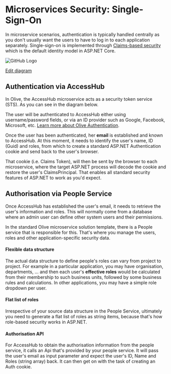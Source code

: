 # Microservices Security: Single-Sign-On

In microservice scenarios, authentication is typically handled centrally as you don't usually want the users to have to log in to each application separately. Single-sign-on is implemented through [Claims-based security](https://en.wikipedia.org/wiki/Claims-based_identity) which is the default identity model in ASP.NET Core. 

![GitHub Logo](Auth.png)

[Edit diagram](https://www.draw.io/?url=https://raw.githubusercontent.com/Geeksltd/Olive/master/docs/Microservices/Auth.png)

## Authentication via AccessHub
In Olive, the AccessHub microservice acts as a security token service (STS). As you can see in the diagram below.

The user will be authenticated to AccessHub either using username/password fields, or via an ID provider such as Google, Facebook, Microsoft, etc. [Learn more about Olive Authentication](#/Security/Security).

Once the user has been authenticated, her **email** is established and known to AccessHub. At this moment, it needs to identify the user's name, ID (Guid) and roles, from which to create a standard ASP.NET Authentication cookie and send back to the user's browser.

That cookie (i.e. Claims Token), will then be sent by the browser to each microservice, where the target ASP.NET process will decode the cookie and restore the user's ClaimsPrincipal. That enables all standard security features of ASP.NET to work as you'd expect.

## Authorisation via People Service
Once AccessHub has established the user's email, it needs to retrieve the user's information and roles. This will normally come from a database where an admin user can define other system users and their permissions.

In the standard Olive microservice solution template, there is a People service that is responsible for this. That's where you manage the users, roles and other application-specific security data.

#### Flexible data structure
The actual data structure to define people's roles can vary from project to project. For example in a particular application, you may have organisation, departments, ... and then each user's **effective roles** would be calculated from their membership to such business units, followed by some business rules and calculations. In other applications, you may have a simple role dropdown per user.

#### Flat list of roles
Irrespective of your source data structure in the People Service, ultimately you need to generate a flat list of roles as string items, because that's how role-based security works in ASP.NET. 

#### Authorisation API
For AccessHub to obtain the authorisation information from the people service, it calls an Api that's provided by your people service. It will pass the user's email as input parameter and expect the user's ID, Name and Roles (string array) back. It can then get on with the task of creating an Auth cookie.
